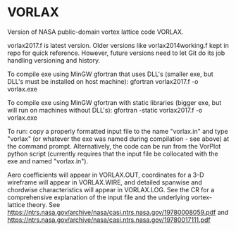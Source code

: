 # VORLAX

Version of NASA public-domain vortex lattice code VORLAX.

vorlax2017.f is latest version. Older versions like vorlax2014working.f kept in repo for quick reference. However, future versions need to let Git do its job handling versioning and history.

To compile exe using MinGW gfortran that uses DLL's (smaller exe, but DLL's must be installed on host machine): 
gfortran vorlax2017.f -o vorlax.exe

To compile exe using MinGW gfortran with static libraries (bigger exe, but will run on machines without DLL's): 
gfortran -static vorlax2017.f -o vorlax.exe

To run: copy a properly formatted input file to the name "vorlax.in" and type "vorlax" (or whatever the exe was named during compilation - see above) at the command prompt. Alternatively, the code can be run from the VorPlot python script (currently requires that the input file be collocated with the exe and named "vorlax.in"). 

Aero coefficients will appear in VORLAX.OUT, coordinates for a 3-D wireframe will appear in VORLAX.WIRE, and detailed spanwise and chordwise characteristics will appear in VORLAX.LOG. See the CR for a comprehensive explanation of the input file and the underlying vortex-lattice theory. See https://ntrs.nasa.gov/archive/nasa/casi.ntrs.nasa.gov/19780008059.pdf and https://ntrs.nasa.gov/archive/nasa/casi.ntrs.nasa.gov/19780017111.pdf

